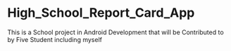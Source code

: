 # High_School_Report_Card_App
This is a School project in Android Development that will be Contributed to by Five Student including myself
